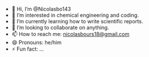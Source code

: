 - 👋 Hi, I’m @Nicolasbo143
- 👀 I’m interested in chemical engineering and coding. 
- 🌱 I’m currently learning how to write scientific reports. 
- 💞️ I’m looking to collaborate on anything. 
- 📫 How to reach me: nicolasbours18@gmail.com
- 😄 Pronouns: he/him
- ⚡ Fun fact: ...

<!---
Nicolasbo143/Nicolasbo143 is a ✨ special ✨ repository because its `README.md` (this file) appears on your GitHub profile.
You can click the Preview link to take a look at your changes.
--->
